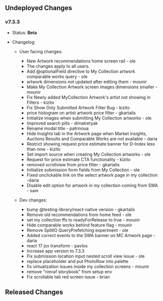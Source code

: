 ## Undeployed Changes

### v7.3.3

- Status: **Beta**
- Changelog:

  - User facing changes:

    - New Artwork recommendations home screen rail - ole
    - The changes apply to all users.
    - Add @optionalField directive to My Collection artwork comparable works query - ole
    - artwork dimensions not updated after editing them - mounir
    - Make My Collection Artwork screen images dimensions smaller - mounir
    - Fix Newly added MyCollection Artwork's artist not showing in Filters - kizito
    - Fix Show Only Submitted Artwork Filter Bug - kizito
    - price histogram on artist artwork price filter - gkartalis
    - Initialize images when submitting My Collection artworks - ole
    - Improved search pills - dimatretyak
    - Rename modal title - patrinoua
    - Hide Insights tab in the Artwork page when Market insights, Auctions Results and Comparable Works are not available - daria
    - Restrict showing request price estimate banner for D-Index less than nine - kizito
    - Set import source when creating My Collection artworks - ole
    - Request for price estimate CTA functionality - kizito
    - removed scrollview from price filter - gkartalis
    - Initialize submission form fields from My Collection - ole
    - Fixed unclickable link on the select artwork page in my collection -daria
    - Disable edit option for artwork in my collection coming from SWA - sam

  - Dev changes:
    - bump @testing-library/react-native version - gkartalis
    - Remove old recommendations from home feed - ole
    - set my collection ffs to readyForRelease to true - mounir
    - Hide comparable works behind feature flag - mounir
    - Remove SplitIO QueryPrefetching experiment - ole
    - Added correct events to the SWA banner on MC Artwork page -daria
    - react 17 jsx transform - pavlos
    - Increase app version to 7.3.3
    - Fix submission location input nested scroll view issue - ole
    - replace placeholder and put PhotoRow into palette
    - fix virtualization issues inside my collection screens - mounir
    - remove "rimraf storybook" from setup env
    - Fix scrollable tab red screen issue - brian

<!-- DO NOT CHANGE -->

## Released Changes
